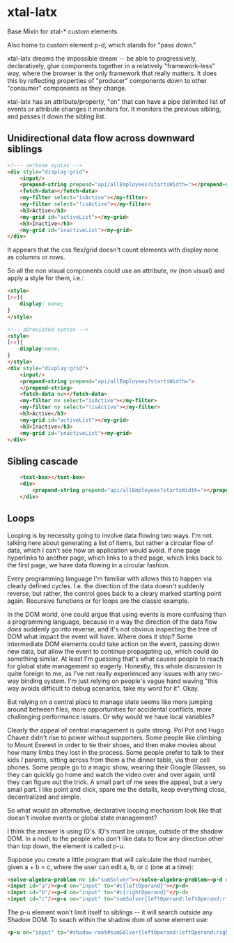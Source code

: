 # xtal-latx
Base Mixin for xtal-* custom elements

Also home to custom element p-d, which stands for "pass down."

xtal-latx dreams the impossible dream -- be able to progressively, declaratively, glue components together in a relatively "framework-less" way, where the browser is the only framework that really matters.  It does this by reflecting properties of "producer" components down to other "consumer" components as they change.

xtal-latx has an attribute/property, "on" that can have a pipe delimited list of events or attribute changes it monitors for.  It monitors the previous sibling, and passes it down the sibling list.

## Unidirectional data flow across downward siblings

```html
<!--- verbose syntax -->
<div style="display:grid">
    <input/>                                                                    <p-d on="input"         to="prepend-string{input:value}" max-matches="1"></p-d>
    <prepend-string prepend="api/allEmployees?startsWidth="></prepend-string>   <p-d on="value-changed" to="fetch-data{url:value}" max-matches="1"></p-d>
    <fetch-data></fetch-data>                                                   <p-d on="value-changed" to="my-filter{input:value}"max-matches="2"></p-d>
    <my-filter select="isActive"></my-filter>                                   <p-d on="value-changed" to="#activeList{items:value}" max-matches="1"></p-d>
    <my-filter select="!isActive"></my-filter>                                  <p-d on="value-changed" to="#inactiveList{items:value}" max-matches="1"> </p-d>
    <h3>Active</h3>
    <my-grid id="activeList"></my-grid>
    <h3>Inactive</h3>
    <my-grid id="inactiveList"><my-grid>
</div>
```


It appears that the css flex/grid doesn't count elements with display:none as columns or rows.

So all the non visual components could use an attribute, nv (non visual) and apply a style for them, i.e.: 

```html
<style>
[nv]{
    display: none;
}
</style>
```

```html
<!-- abreviated syntax -->
<style>
[nv]{
    display:none;
}
</style>
<div style="display:grid">
    <input/>                                                                    <p-d on="input"></p-d>
    <prepend-string prepend="api/allEmployees?startsWidth=">
    </prepend-string>                                                           <p-d to="{url}"></p-d>
    <fetch-data nv></fetch-data>                                                <p-d to="my-filter" m="2"></p-d>
    <my-filter nv select="isActive"></my-filter>                                <p-d to="#activeList{items}" m="1"></p-d>
    <my-filter nv select="!isActive"></my-filter>                               <p-d on="value-changed" to="#inactiveList{items}" m="1"></p-d>
    <h3>Active</h3>
    <my-grid id="activeList"></my-grid>
    <h3>Inactive</h3>
    <my-grid id="inactiveList"><my-grid>
</div>
```


## Sibling cascade

```html
    <text-box></text-box>                                                               <p-d on="input" to="div" for-all="prepend-string{input}"></p-d>
    <div>
        <prepend-string prepend="api/allEmployees?startsWidth="></prepend-string>
    </div>
```

## Loops

Looping is by necessity going to involve data flowing two ways. I'm not talking here about generating a list of items, but rather a circular flow of data, which I can't see how an application would avoid.  If one page hyperlinks to another page, which links to a third page, which links back to the first page, we have data flowing in a circular fashion.  

Every programming language I'm familiar with allows this to happen via clearly defined cycles.  I.e. the direction of the data doesn't suddenly reverse, but rather, the control goes back to a cleary marked starting point again. Recursive functions or for loops are the classic example. 

In the DOM world, one could argue that using events is more confusing than a programming language, because in a way the direction of the data flow *does* suddenly go into reverse, and it's not obvious inspecting the tree of DOM what impact the event will have. Where does it stop?  Some intermediate DOM elements could take action on the event, passing down new data, but allow the event to continue propagating up, which could do something similar.   At least I'm guessing that's what causes people to reach for global state management so eagerly.  Honestly, this whole discussion is quite foreign to me, as I've not really experienced any issues with any two-way binding system.  I'm just relying on people's vague hand waving "this way avoids difficult to debug scenarios, take my word for it".  Okay.

But relying on a central place to manage state seems like more jumping around between files, more opportunities for accidental conflicts, more challenging performance issues.   Or why would we have local variables? 

 Clearly the appeal of central management is quite strong. Pol Pot and Hugo Chavez didn't rise to power without supporters. Some people like climbing to Mount Everest in order to tie their shoes, and then make movies about how many limbs they lost in the process.  Some people prefer to talk to their kids / parents, sitting across from them a the dinner table, via their cell phones.  Some people go to a magic show, wearing their Google Glasses, so they can quickly go home and watch the video over and over again, until they can figure out the trick.  A small part of me sees the appeal, but a very small part.  I like point and click, spare me the details, keep everything close, decentralized and simple.

So what would an alternative, declarative looping mechanism look like that doesn't involve events or global state management?

I think the answer is using ID's.  ID's must be unique, outside of the shadow DOM.  In a nod\ to the people who don't like data to flow any direction other than top down, the element is called p-u.

Suppose you create a little program that will calculate the third number, given a + b = c, where the user can edit a, b, or c (one at a time):

```html
<solve-algebra-problem nv id="sumSolver"></solve-algebra-problem><p-d on="first-operand-update" to="#a{value}"/><p-d on="rh_update" to "#b{value}"/>
<input id="a"/><p-d on="input" to="#c{leftOperand}"></p-d>
<input id="b"/><p-d on="input" to="#c{rightOperand}"</p-d>
<input id="c"/><p-u on="input" to="sumSolver{leftOperand:leftOperand;rightOperand:rightOperand;sum:value}"></p-u>
```

The p-u element won't limit itself to siblings -- it will search outside any Shadow DOM.  To seach within the shadow dom of some element use:

```html
<p-u on="input" to="#shadow-root#sumSolver{leftOperand:leftOperand;rightOperand:rightOperand;sum:value}"></p-u>
```